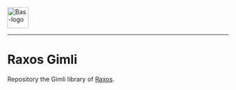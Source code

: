 <a href="https://bas.dev" target="_blank" rel="noopener">
	<img src="https://bas.dev/module/@bas/website/dist/logo.svg" alt="Bas-logo" height="48"/>
</a>

---

# Raxos Gimli

Repository the Gimli library of [Raxos](https://github.com/basmilius/raxos).

